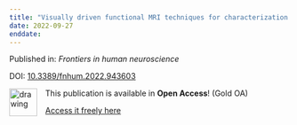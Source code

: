 ```yaml
---
title: "Visually driven functional MRI techniques for characterization of optic neuropathy."
date: 2022-09-27
enddate:
---
```


Published in: *Frontiers in human neuroscience*

DOI: [10.3389/fnhum.2022.943603](https://doi.org/10.3389/fnhum.2022.943603)

<img src="https://upload.wikimedia.org/wikipedia/commons/thumb/7/77/Open_Access_logo_PLoS_transparent.svg/800px-Open_Access_logo_PLoS_transparent.svg.png" alt="drawing" width="50" align="left"/> &nbsp;&nbsp;&nbsp;This publication is available in **Open Access**! (Gold OA)

&nbsp;&nbsp;&nbsp;<a href="https://www.frontiersin.org/articles/10.3389/fnhum.2022.943603/pdf">Access it freely here</a>

